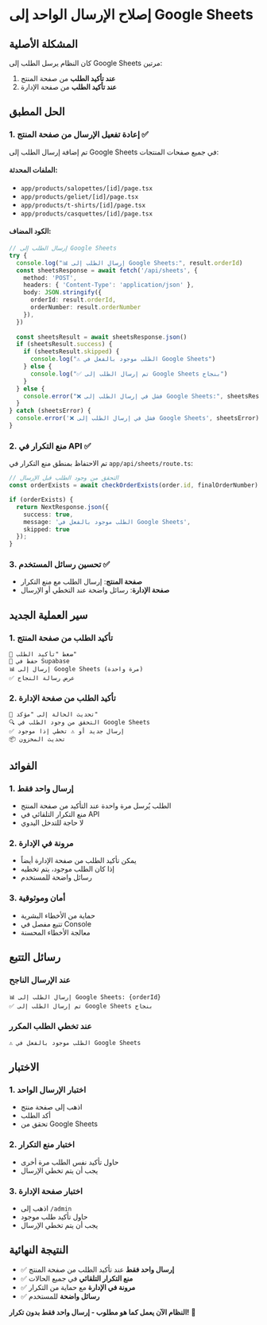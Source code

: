# إصلاح الإرسال الواحد إلى Google Sheets

## المشكلة الأصلية

كان النظام يرسل الطلب إلى Google Sheets مرتين:
1. **عند تأكيد الطلب** من صفحة المنتج
2. **عند تأكيد الطلب** من صفحة الإدارة

## الحل المطبق

### 1. إعادة تفعيل الإرسال من صفحة المنتج ✅

تم إضافة إرسال الطلب إلى Google Sheets في جميع صفحات المنتجات:

#### الملفات المحدثة:
- `app/products/salopettes/[id]/page.tsx`
- `app/products/geliet/[id]/page.tsx`
- `app/products/t-shirts/[id]/page.tsx`
- `app/products/casquettes/[id]/page.tsx`

#### الكود المضاف:
```typescript
// إرسال الطلب إلى Google Sheets
try {
  console.log("📊 إرسال الطلب إلى Google Sheets:", result.orderId)
  const sheetsResponse = await fetch('/api/sheets', {
    method: 'POST',
    headers: { 'Content-Type': 'application/json' },
    body: JSON.stringify({ 
      orderId: result.orderId,
      orderNumber: result.orderNumber
    }),
  })
  
  const sheetsResult = await sheetsResponse.json()
  if (sheetsResult.success) {
    if (sheetsResult.skipped) {
      console.log("⚠️ الطلب موجود بالفعل في Google Sheets")
    } else {
      console.log("✅ تم إرسال الطلب إلى Google Sheets بنجاح")
    }
  } else {
    console.error("❌ فشل في إرسال الطلب إلى Google Sheets:", sheetsResult.error)
  }
} catch (sheetsError) {
  console.error('❌ فشل في إرسال الطلب إلى Google Sheets', sheetsError)
}
```

### 2. منع التكرار في API ✅

تم الاحتفاظ بمنطق منع التكرار في `app/api/sheets/route.ts`:

```typescript
// التحقق من وجود الطلب قبل الإرسال
const orderExists = await checkOrderExists(order.id, finalOrderNumber)

if (orderExists) {
  return NextResponse.json({ 
    success: true, 
    message: 'الطلب موجود بالفعل في Google Sheets',
    skipped: true
  });
}
```

### 3. تحسين رسائل المستخدم ✅

- **صفحة المنتج**: إرسال الطلب مع منع التكرار
- **صفحة الإدارة**: رسائل واضحة عند التخطي أو الإرسال

## سير العملية الجديد

### 1. تأكيد الطلب من صفحة المنتج
```
📝 ضغط "تأكيد الطلب"
💾 حفظ في Supabase
📊 إرسال إلى Google Sheets (مرة واحدة)
✅ عرض رسالة النجاح
```

### 2. تأكيد الطلب من صفحة الإدارة
```
🔄 تحديث الحالة إلى "مؤكد"
🔍 التحقق من وجود الطلب في Google Sheets
✅ إرسال جديد أو ⚠️ تخطي إذا موجود
📦 تحديث المخزون
```

## الفوائد

### 1. إرسال واحد فقط
- الطلب يُرسل مرة واحدة عند التأكيد من صفحة المنتج
- منع التكرار التلقائي في API
- لا حاجة للتدخل اليدوي

### 2. مرونة في الإدارة
- يمكن تأكيد الطلب من صفحة الإدارة أيضاً
- إذا كان الطلب موجود، يتم تخطيه
- رسائل واضحة للمستخدم

### 3. أمان وموثوقية
- حماية من الأخطاء البشرية
- تتبع مفصل في Console
- معالجة الأخطاء المحسنة

## رسائل التتبع

### عند الإرسال الناجح
```
📊 إرسال الطلب إلى Google Sheets: {orderId}
✅ تم إرسال الطلب إلى Google Sheets بنجاح
```

### عند تخطي الطلب المكرر
```
⚠️ الطلب موجود بالفعل في Google Sheets
```

## الاختبار

### 1. اختبار الإرسال الواحد
- اذهب إلى صفحة منتج
- أكد الطلب
- تحقق من Google Sheets

### 2. اختبار منع التكرار
- حاول تأكيد نفس الطلب مرة أخرى
- يجب أن يتم تخطي الإرسال

### 3. اختبار صفحة الإدارة
- اذهب إلى `/admin`
- حاول تأكيد طلب موجود
- يجب أن يتم تخطي الإرسال

## النتيجة النهائية

- ✅ **إرسال واحد فقط** عند تأكيد الطلب من صفحة المنتج
- ✅ **منع التكرار التلقائي** في جميع الحالات
- ✅ **مرونة في الإدارة** مع حماية من التكرار
- ✅ **رسائل واضحة** للمستخدم

**النظام الآن يعمل كما هو مطلوب - إرسال واحد فقط بدون تكرار!** 🎉 